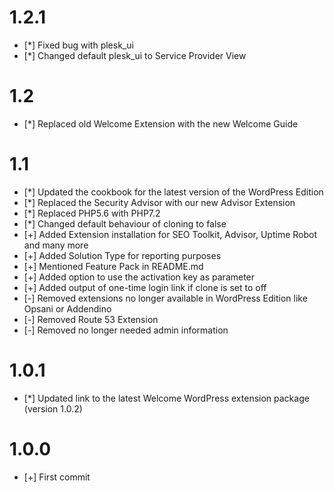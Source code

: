# 1.2.1
* [*] Fixed bug with plesk_ui
* [*] Changed default plesk_ui to Service Provider View

# 1.2
* [*] Replaced old Welcome Extension with the new Welcome Guide

# 1.1
* [*] Updated the cookbook for the latest version of the WordPress Edition
* [*] Replaced the Security Advisor with our new Advisor Extension
* [*] Replaced PHP5.6 with PHP7.2
* [*] Changed default behaviour of cloning to false
* [+] Added Extension installation for SEO Toolkit, Advisor, Uptime Robot and many more 
* [+] Added Solution Type for reporting purposes
* [+] Mentioned Feature Pack in README.md 
* [+] Added option to use the activation key as parameter
* [+] Added output of one-time login link if clone is set to off
* [-] Removed extensions no longer available in WordPress Edition like Opsani or Addendino
* [-] Removed Route 53 Extension
* [-] Removed no longer needed admin information

# 1.0.1

* [*] Updated link to the latest Welcome WordPress extension package (version 1.0.2)

# 1.0.0

* [+] First commit
